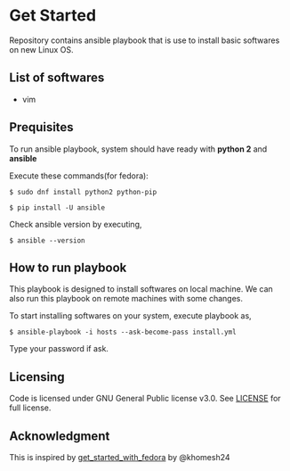 # Get Started

Repository contains ansible playbook that is use to install basic softwares on new Linux OS.

## List of softwares

- vim

## Prequisites

To run ansible playbook, system should have ready with **python 2** and **ansible**

Execute these commands(for fedora):

```$ sudo dnf install python2 python-pip```

```$ pip install -U ansible```

Check ansible version by executing,

```$ ansible --version```

## How to run playbook

This playbook is designed to install softwares on local machine. We can also run this playbook on remote machines with some changes. 

To start installing softwares on your system, execute playbook as,

```$ ansible-playbook -i hosts --ask-become-pass install.yml```

Type your password if ask.

## Licensing

Code is licensed under GNU General Public license v3.0. See [LICENSE](https://github.com/akshay196/get-started/blob/master/LICENSE) for full license.

## Acknowledgment

This is inspired by [get_started_with_fedora](https://github.com/khomesh24/get_started_with_fedora/) by @khomesh24
